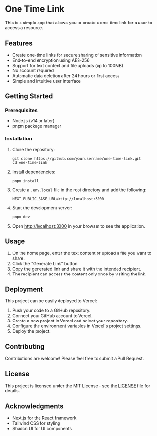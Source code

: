 # One Time Link

This is a simple app that allows you to create a one-time link for a user to access a resource.

## Features

- Create one-time links for secure sharing of sensitive information
- End-to-end encryption using AES-256
- Support for text content and file uploads (up to 100MB)
- No account required
- Automatic data deletion after 24 hours or first access
- Simple and intuitive user interface

## Getting Started

### Prerequisites

- Node.js (v14 or later)
- pnpm package manager

### Installation

1. Clone the repository:
   ```
   git clone https://github.com/yourusername/one-time-link.git
   cd one-time-link
   ```

2. Install dependencies:
   ```
   pnpm install
   ```

3. Create a `.env.local` file in the root directory and add the following:
   ```
   NEXT_PUBLIC_BASE_URL=http://localhost:3000
   ```

4. Start the development server:
   ```
   pnpm dev
   ```

5. Open [http://localhost:3000](http://localhost:3000) in your browser to see the application.

## Usage

1. On the home page, enter the text content or upload a file you want to share.
2. Click the "Generate Link" button.
3. Copy the generated link and share it with the intended recipient.
4. The recipient can access the content only once by visiting the link.

## Deployment

This project can be easily deployed to Vercel:

1. Push your code to a GitHub repository.
2. Connect your GitHub account to Vercel.
3. Create a new project in Vercel and select your repository.
4. Configure the environment variables in Vercel's project settings.
5. Deploy the project.

## Contributing

Contributions are welcome! Please feel free to submit a Pull Request.

## License

This project is licensed under the MIT License - see the [LICENSE](LICENSE) file for details.

## Acknowledgments

- Next.js for the React framework
- Tailwind CSS for styling
- Shadcn UI for UI components